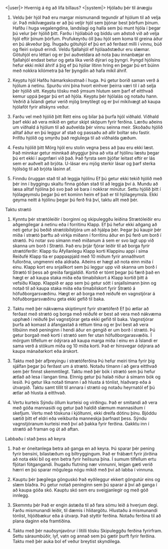 <|user|>
Hvernig á ég að lifa bíllaus?
<|system|>
Hjólaðu þér til ánægju

1. Veldu þér hjól
Það eru margar mismunandi tegundir af hjólum til að velja úr. Það mikilvægasta er að þú veljir hjól sem þjónar best þörfum þínum. Hafðu í huga vegalengdina, landslagi og halla sem þú munt hjóla í þegar þú velur þér hjólið þitt. Farðu í hjólabúð og biddu um aðstoð við að velja hjól eftir þínum þörfum. Prufukeyrðu öll þau hjól sem koma til greina áður en þú ákveður þig. Íhugaðu götuhjól ef þú ert að ferðast milli í vinnu, búð og fleiri svipuð erindi. Veldu fjallahjól ef hjólaaðstæður eru slæmar. Götuhjól eru léttari og er því auðveldara að nota þau innanbæjar en fjallahjól endast betur og geta líka verið dýrari og þyngri. Þyngd hjólsins hefur ekki mikil áhrif á þig ef þú hjólar lítinn hring en þegar þú ert búinn með nokkra kílómetra þá fer þyngdin að hafa mikil áhrif.

2. Keyptu hjól
Hafðu hámarkskostnað í huga. Þú getur borið saman verð á hjólum á netinu. Spurðu vini þína hvort einhver þeirra væri til í að selja þér hjólið sitt. Keyptu tösku með ýmsum hlutum sem þarf ef eitthvað kemur uppá þegar þú ert að hjóla. Keyptu þér hjólalás og notaðu hann. Veðrið á Íslandi getur verið mjög breytilegt og er því mikilvægt að kaupa hjólaföt fyrir allskyns veður.

3. Farðu vel með hjólið þitt
Rétt eins og bílar þá þurfa hjól viðhald. Viðhald þarf ekki að vera mikið en getur skipt sköpum fyrir ferðina. Lærðu aðeins um viðhald á hjólum til að auðvelda þér vinnu seinna meir. Skoðaðu hjólið alltaf áður en þú leggur af stað og passaðu að allir boltar séu fastir. Þrífðu hjólið og smyrðu það reglulega til að viðhalda gæðum.

4. Festu hjólið þitt
Mörg hjól eru stolin vegna þess að þau eru ekki læst. Það minnkar getur minnkað áhyggjur þína að vita af hjólinu læstu þegar þú ert ekki í augnfæri við það. Það fyrsta sem þjófar leitast eftir er lás sem er auðvelt að brjóta. U-lásar eru mjög sterkir lásar og þarf sterka hjólsög til að brjóta lásinn af.

5. Finndu öruggan stað til að leggja hjólinu
Ef þú getur ekki tekið hjólið með þér inn í byggingu skaltu finna góðan stað til að leggja því á. Mundu að læsa alltaf hjólina þó svo það sé bara í nokkrar mínútur. Settu hjólið þitt í hjólageymslu þegar þú ert kominn heim ef það er til hjólageymsla. Ekki geyma neitt á hjólinu þegar þú ferð frá því, taktu allt með þér.

Taktu strætó

1. Kynntu þér strætóleiðir í borginni og skipuleggðu leiðina
Strætóleiðir eru aðgengilegar á netinu eða í forritinu Klapp. Ef þú hefur ekki aðgang að neti getur þú beðið strætóbílstjóra um að hjálpa þér. Þegar þú kaupir þér miða í strætó þarftu að virkja miðann í forritinu áður en þú ferð um borð í strætó. Þú notar svo símann með miðanum á sem er svo lagt upp við skanna um borð í Strætó. Það eru þrjár fjórar leiðir til að borga fyrir strætóferðir:
Klapp tíu
Áfyllanlegu Klapp korti
Klappinu appi í síma
Reiðufé
Klapp tía er pappaspjald með 10 miðum fyrir annaðhvort fullorðna, ungmenni eða aldraða. Aðeins er hægt að nota einn miða í einu. Klapp kort eru snjallkort sem þú leggur upp við skanna um borð í Strætó til þess að greiða fargjaldið. Kortið er tómt þegar þú færð það en hægt er að kaupa staka miða eða tímabilskort á Klapp kortið þitt á vefsíðu Klapp. Klappið er app sem þú getur sótt í snjallsímann þinn og notað til að kaupa staka miða eða tímabilskort fyrir Strætó á höfuðborgarsvæðinu. Hægt er að borga með reiðufé en vagnstjórar á höfuðborgarsvæðinu geta ekki gefið til baka.

2. Taktu með þér nákvæma skiptimynt fyrir strætóferð
Ef þú ætlar að ferðast með strætó og borga með reiðufé er best að vera með nákvæma upphæð í reiðufé því vagnstjórar geta ekki gefið til baka. Vagnstjórar þurfa að komast á áfangastað á réttum tíma og er því best að vera tilbúinn með peninginn í hendi áður en gengið er um borð í strætó. Þú getur borgað með korti í strætó sem fer utan höfuðborgarasvæðis. Í mörgum tilfellum er ódýrara að kaupa marga miða í einu en á Íslandi er sama verð á stökum miða og 10 miða korti. Það er hinsvegar ódýrara að kaupa mánaðarkort eða árskort.

3. Taktu með þér afþreyingu í strætóferðina
Þú hefur meiri tíma fyrir þig sjálfan þegar þú ferðast um á strætó. Notaðu tímann í að gera eitthvað sem þér finnst skemmtilegt. Taktu með þér bók í strætó sem þú hefur ætlað að lesa í langan tíma. EInnig getur þú halað niður á símann bók og lesið. Þú getur líka notað tímann í að hlusta á tónlist, hlaðvarp eða á útvarpið. Taktu samt tillit til annara í strætó og notaðu heyrnatól ef þú ætlar að hlusta á eitthvað. 

4. Vertu kurteis
Sýndu öllum kurteisi og virðingu. Það er smitandi að vera með góða mannasiði og getur það haldið slæmum mannasiðum í skefjum. Vertu með töskuna í kjöltunni, ekki dreifa dótinu þínu. Bjóddu sætið þitt ef eldri eða veikburða manneskja þarfnast þess. Sýndu vagnstjóranum kurteisi með því að þakka fyrir ferðina. Gakktu inn í strætó að framan og út að aftan.

Labbaðu í stað þess að keyra

1. Það er óneitanlega betra að ganga en að keyra. Þú sparar þér pening fyrir bensíni, bílastæðum og bíltryggingum. Það er frábært fyrir jörðina að nota ekki bíl og enn betra fyrir heilsuna þína. Í sumum tilfellum ertu fljótari fótgangandi. Íhugaðu flutning nær vinnunni, leigan gæti verið hærri en þú sparar mögulega nógu mikið með því að labba í vinnuna.

2. Kauptu þér þægilega gönguskó
Það eyðileggur ekkert göngutúr eins og slæm blaðra. Þú getur notað peninginn sem þú sparar á því að ganga í að kaupa góða skó. Kauptu skó sem eru sveigjanlegir og með góð innlegg.

3. Skemmtu þér
Það er engin ástæða til að fara sömu leið á hverjum degi. Farðu mismunandi leiðir, til dæmis í hliðargötu. Hlustaðu á mismunandi tónlist, hljóðbækur eða á útvarp. Það styttir ferðina. Notaðu ferðina til að plana daginn eða framtíðina.

4. Taktu með þér nauðsynjavörur í lítilli tösku
Skipuleggðu ferðina fyrirfram. Settu sáraumbúðir, lyf, vatn og annað sem þú gætir þurft fyrir ferðina. Taktu með þér auka bol ef veður breytist skyndilega.